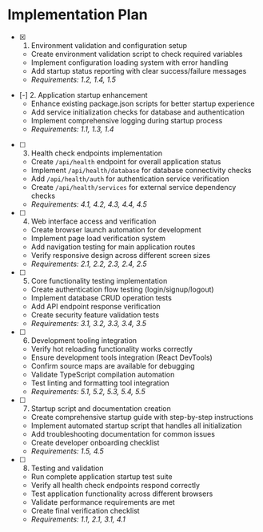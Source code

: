 # Implementation Plan

- [x] 1. Environment validation and configuration setup
  - Create environment validation script to check required variables
  - Implement configuration loading system with error handling
  - Add startup status reporting with clear success/failure messages
  - _Requirements: 1.2, 1.4, 1.5_

- [-] 2. Application startup enhancement
  - Enhance existing package.json scripts for better startup experience
  - Add service initialization checks for database and authentication
  - Implement comprehensive logging during startup process
  - _Requirements: 1.1, 1.3, 1.4_

- [ ] 3. Health check endpoints implementation
  - Create `/api/health` endpoint for overall application status
  - Implement `/api/health/database` for database connectivity checks
  - Add `/api/health/auth` for authentication service verification
  - Create `/api/health/services` for external service dependency checks
  - _Requirements: 4.1, 4.2, 4.3, 4.4, 4.5_

- [ ] 4. Web interface access and verification
  - Create browser launch automation for development
  - Implement page load verification system
  - Add navigation testing for main application routes
  - Verify responsive design across different screen sizes
  - _Requirements: 2.1, 2.2, 2.3, 2.4, 2.5_

- [ ] 5. Core functionality testing implementation
  - Create authentication flow testing (login/signup/logout)
  - Implement database CRUD operation tests
  - Add API endpoint response verification
  - Create security feature validation tests
  - _Requirements: 3.1, 3.2, 3.3, 3.4, 3.5_

- [ ] 6. Development tooling integration
  - Verify hot reloading functionality works correctly
  - Ensure development tools integration (React DevTools)
  - Confirm source maps are available for debugging
  - Validate TypeScript compilation automation
  - Test linting and formatting tool integration
  - _Requirements: 5.1, 5.2, 5.3, 5.4, 5.5_

- [ ] 7. Startup script and documentation creation
  - Create comprehensive startup guide with step-by-step instructions
  - Implement automated startup script that handles all initialization
  - Add troubleshooting documentation for common issues
  - Create developer onboarding checklist
  - _Requirements: 1.5, 4.5_

- [ ] 8. Testing and validation
  - Run complete application startup test suite
  - Verify all health check endpoints respond correctly
  - Test application functionality across different browsers
  - Validate performance requirements are met
  - Create final verification checklist
  - _Requirements: 1.1, 2.1, 3.1, 4.1_